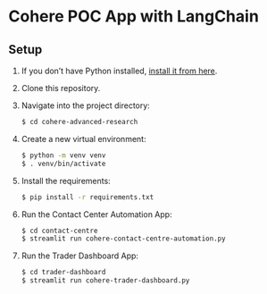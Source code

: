 # Cohere POC App with LangChain

## Setup

1. If you don’t have Python installed, [install it from here](https://www.python.org/downloads/).
2. Clone this repository.

3. Navigate into the project directory:

   ```bash
   $ cd cohere-advanced-research
   ```

4. Create a new virtual environment:

   ```bash
   $ python -m venv venv
   $ . venv/bin/activate
   ```

5. Install the requirements:

   ```bash
   $ pip install -r requirements.txt
   ```

6. Run the Contact Center Automation App:

   ```bash
   $ cd contact-centre
   $ streamlit run cohere-contact-centre-automation.py
   ```
7. Run the Trader Dashboard App:

   ```bash
   $ cd trader-dashboard
   $ streamlit run cohere-trader-dashboard.py
   ```